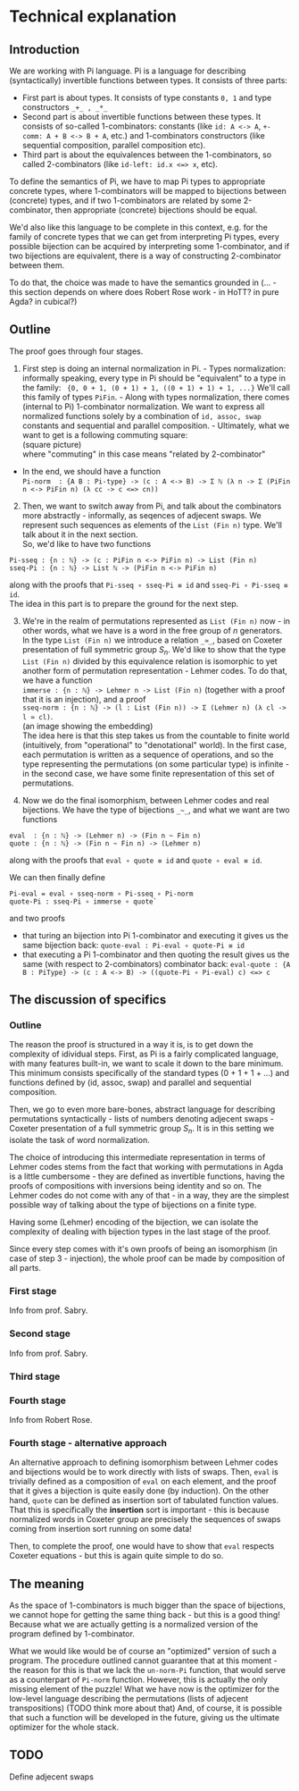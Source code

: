 # Technical explanation

## Introduction

We are working with Pi language. Pi is a language for describing (syntactically) invertible functions between types. It consists of three parts:
  - First part is about types. It consists of type constants `0, 1` and type constructors `_+_ , _*_`
  - Second part is about invertible functions between these types. It consists of so-called 1-combinators: constants (like `id: A <-> A`, `+-comm: A + B <-> B + A`, etc.) and 1-combinators constructors (like sequential composition, parallel composition etc).
  - Third part is about the equivalences between the 1-combinators, so called 2-combinators (like `id-left: id.x <=> x`, etc).

To define the semantics of Pi, we have to map Pi types to appropriate concrete types, where 1-combinators will be mapped to bijections between (concrete) types, and if two 1-combinators are related by some 2-combinator, then appropriate (concrete) bijections should be equal.

We'd also like this language to be complete in this context, e.g. for the family of concrete types that we can get from interpreting Pi types, every possible bijection can be acquired by interpreting some 1-combinator, and if two bijections are equivalent, there is a way of constructing 2-combinator between them.

To do that, the choice was made to have the semantics grounded in (... - this section depends on where does Robert Rose work - in HoTT? in pure Agda? in cubical?)

## Outline

The proof goes through four stages.
  1. First step is doing an internal normalization in Pi.
    - Types normalization: informally speaking, every type in Pi should be "equivalent" to a type in the family:
    ` {0, 0 + 1, (0 + 1) + 1, ((0 + 1) + 1) + 1, ...}`
    We'll call this family of types `PiFin`.
    - Along with types normalization, there comes (internal to Pi) 1-combinator normalization. We want to express all normalized functions solely by a combination of `id, assoc, swap` constants and sequential and parallel composition.
    - Ultimately, what we want to get is a following commuting square:  
    (square picture)  
    where "commuting" in this case means "related by 2-combinator"
  - In the end, we should have a function  
  `Pi-norm  : {A B : Pi-type} -> (c : A <-> B) -> Σ ℕ (λ n -> Σ (PiFin n <-> PiFin n) (λ cc -> c <=> cn))`

  2. Then, we want to switch away from Pi, and talk about the combinators more abstractly - informally, as seqences of adjecent swaps. We represent such sequences as elements of the `List (Fin n)` type. We'll talk about it in the next section.  
  So, we'd like to have two functions  
  ```
  Pi-sseq : {n : ℕ} -> (c : PiFin n <-> PiFin n) -> List (Fin n)
  sseq-Pi : {n : ℕ} -> List ℕ -> (PiFin n <-> PiFin n)
  ```
  along with the proofs that `Pi-sseq ∘ sseq-Pi ≡ id` and `sseq-Pi ∘ Pi-sseq ≡ id`.  
  The idea in this part is to prepare the ground for the next step.

  3. We're in the realm of permutations represented as `List (Fin n)` now - in other words, what we have is a word in the free group of $n$ generators. In the type `List (Fin n)` we introduce a relation `_≃_`, based on Coxeter presentation of full symmetric group $S_n$. We'd like to show that the type `List (Fin n)` divided by this equivalence relation is isomorphic to yet another form of permutation representation - Lehmer codes. To do that, we have a function  
  `immerse : {n : ℕ} -> Lehmer n -> List (Fin n)` (together with a proof that it is an injection), and a proof  
  `sseq-norm : {n : ℕ} -> (l : List (Fin n)) -> Σ (Lehmer n) (λ cl -> l ≃ cl)`.  
  (an image showing the embedding)  
  The idea here is that this step takes us from the countable to finite world (intuitively, from "operational" to "denotational" world). In the first case, each permutation is written as a sequence of operations, and so the type representing the permutations (on some particular type) is infinite - in the second case, we have some finite representation of this set of permutations.

  4. Now we do the final isomorphism, between Lehmer codes and real bijections. We have the type of bijections `_~_`, and what we want are two functions  
  ```
  eval  : {n : ℕ} -> (Lehmer n) -> (Fin n ~ Fin n)
  quote : {n : ℕ} -> (Fin n ~ Fin n) -> (Lehmer n)
  ```  
  along with the proofs that `eval ∘ quote ≡ id` and `quote ∘ eval ≡ id`.

We can then finally define
```
Pi-eval = eval ∘ sseq-norm ∘ Pi-sseq ∘ Pi-norm
quote-Pi : sseq-Pi ∘ immerse ∘ quote`
```
and two proofs
 - that turing an bijection into Pi 1-combinator and executing it gives us the same bijection back:
   `quote-eval : Pi-eval ∘ quote-Pi ≡ id`
 - that executing a Pi 1-combinator and then quoting the result gives us the same (with respect to 2-combinators) combinator back:
   `eval-quote : {A B : PiType} -> (c : A <-> B) -> ((quote-Pi ∘ Pi-eval) c) <=> c`

## The discussion of specifics

### Outline

The reason the proof is structured in a way it is, is to get down the complexity of idividual steps.
First, as Pi is a fairly complicated language, with many features built-in, we want to scale it down to the bare minimum. This minimum consists specifically of the standard types (0 + 1 + 1 + ...) and functions defined by (id, assoc, swap) and parallel and sequential composition.

Then, we go to even more bare-bones, abstract language for describing permutations syntactically - lists of numbers denoting adjecent swaps - Coxeter presentation of a full symmetric group $S_n$. It is in this setting we isolate the task of word normalization.

The choice of introducing this intermediate representation in terms of Lehmer codes stems from the fact that working with permutations in Agda is a little cumbersome - they are defined as invertible functions, having the proofs of compositions with inversions being identity and so on. The Lehmer codes do not come with any of that - in a way, they are the simplest possible way of talking about the type of bijections on a finite type.

Having some (Lehmer) encoding of the bijection, we can isolate the complexity of dealing with bijection types in the last stage of the proof.

Since every step comes with it's own proofs of being an isomorphism (in case of step 3 - injection), the whole proof can be made by composition of all parts.

### First stage
Info from prof. Sabry.

### Second stage
Info from prof. Sabry.

### Third stage


### Fourth stage
Info from Robert Rose.

### Fourth stage - alternative approach
An alternative approach to defining isomorphism between Lehmer codes and bijections would be to work directly with lists of swaps. Then, `eval` is trivially defined as a composition of `eval` on each element, and the proof that it gives a bijection is quite easily done (by induction).
On the other hand, `quote` can be defined as insertion sort of tabulated function values. That this is specifically the **insertion** sort is important - this is because normalized words in Coxeter group are precisely the sequences of swaps coming from insertion sort running on some data!

Then, to complete the proof, one would have to show that `eval` respects Coxeter equations - but this is again quite simple to do so.

## The meaning

As the space of 1-combinators is much bigger than the space of bijections, we cannot hope for getting the same thing back - but this is a good thing! Because what we are actually getting is a normalized version of the program defined by 1-combinator.

What we would like would be of course an "optimized" version of such a program. The procedure outlined cannot guarantee that at this moment - the reason for this is that we lack the `un-norm-Pi` function, that would serve as a counterpart of `Pi-norm` function. However, this is actually the only missing element of the puzzle!
What we have now is the optimizer for the low-level language describing the permutations (lists of adjecent transpositions) (TODO think more about that)
And, of course, it is possible that such a function will be developed in the future, giving us the ultimate optimizer for the whole stack.

## TODO
Define adjecent swaps
